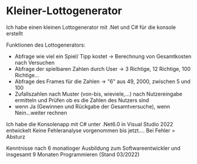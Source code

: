 # Kleiner-Lottogenerator
Ich habe einen kleinen Lottogenerator mit .Net und C# für die konsole erstellt

Funktionen des Lottogenerators:
- Abfrage wie viel ein Spiel/ Tipp kostet -> Berechnung von Gesamtkosten nach Versuchen 
- Abfrage der spielbaren Zahlen durch User -> 3 Richtige, 12 Richtige, 100 Richtige...
- Abfrage des Frames für die Zahlen -> "6" aus 49, 2000, zwischen 5 und 100
- Zufallszahlen nach Muster (von-bis, wieviele,...) nach Nutzereingabe ermitteln und Prüfen ob es die Zahlen des Nutzers sind
- wenn Ja (Gewinnen und Rückgabe der Gesamtversuche), wenn Nein...weiter rechnen 


Ich habe die Konsolenapp mit C# unter .Net6.0 in Visual Studio 2022 entwickelt
Keine Fehleranalyse vorgenommen bis jetzt.... Bei Fehler = Absturz 

Kenntnisse nach 6 monatioger Ausbildung zum Softwareentwickler und insgesamt 9 Monaten Programmieren (Stand 03/2022)
